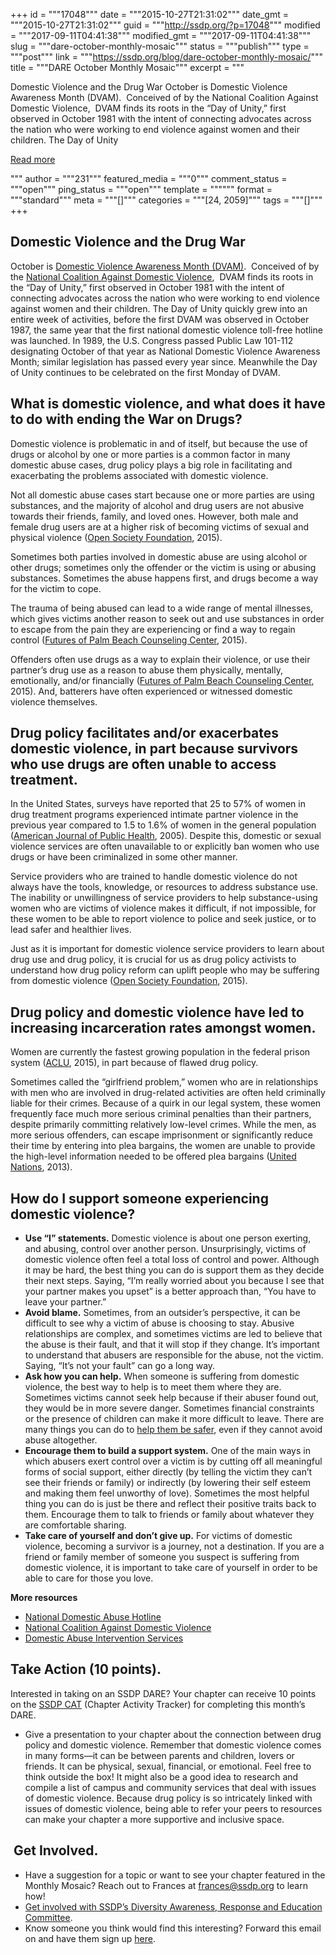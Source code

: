 +++
id = """17048"""
date = """2015-10-27T21:31:02"""
date_gmt = """2015-10-27T21:31:02"""
guid = """http://ssdp.org/?p=17048"""
modified = """2017-09-11T04:41:38"""
modified_gmt = """2017-09-11T04:41:38"""
slug = """dare-october-monthly-mosaic"""
status = """publish"""
type = """post"""
link = """https://ssdp.org/blog/dare-october-monthly-mosaic/"""
title = """DARE October Monthly Mosaic"""
excerpt = """<p>Domestic Violence and the Drug War October is Domestic Violence Awareness Month (DVAM).  Conceived of by the National Coalition Against Domestic Violence,  DVAM finds its roots in the &#8220;Day of Unity,&#8221; first observed in October 1981 with the intent of connecting advocates across the nation who were working to end violence against women and their children. The Day of Unity</p>
<div class="h10"></div>
<p><a class="more-link2 flat" href="https://ssdp.org/blog/dare-october-monthly-mosaic/">Read more</a></p>
"""
author = """231"""
featured_media = """0"""
comment_status = """open"""
ping_status = """open"""
template = """"""
format = """standard"""
meta = """[]"""
categories = """[24, 2059]"""
tags = """[]"""
+++
<h2>Domestic Violence and the Drug War</h2>
October is <a href="http://www.nrcdv.org/dvam/DVAM-history">Domestic Violence Awareness Month (DVAM)</a>.  Conceived of by the <a href="http://www.ncadv.org/">National Coalition Against Domestic Violence</a>,  DVAM finds its roots in the &#8220;Day of Unity,&#8221; first observed in October 1981 with the intent of connecting advocates across the nation who were working to end violence against women and their children. The Day of Unity quickly grew into an entire week of activities, before the first DVAM was observed in October 1987, the same year that the first national domestic violence toll-free hotline was launched. In 1989, the U.S. Congress passed Public Law 101-112 designating October of that year as National Domestic Violence Awareness Month; similar legislation has passed every year since. Meanwhile the Day of Unity continues to be celebrated on the first Monday of DVAM.
<h2>What is domestic violence, and what does it have to do with ending the War on Drugs?</h2>
Domestic violence is problematic in and of itself, but because the use of drugs or alcohol by one or more parties is a common factor in many domestic abuse cases, drug policy plays a big role in facilitating and exacerbating the problems associated with domestic violence.

Not all domestic abuse cases start because one or more parties are using substances, and the majority of alcohol and drug users are not abusive towards their friends, family, and loved ones. However, both male and female drug users are at a higher risk of becoming victims of sexual and physical violence (<a href="https://dl.dropboxusercontent.com/u/64663568/library/the-impact-of-drug-policy-on-women-osf-2015.pdf">Open Society Foundation</a>, 2015).

Sometimes both parties involved in domestic abuse are using alcohol or other drugs; sometimes only the offender or the victim is using or abusing substances. Sometimes the abuse happens first, and drugs become a way for the victim to cope.

The trauma of being abused can lead to a wide range of mental illnesses, which gives victims another reason to seek out and use substances in order to escape from the pain they are experiencing or find a way to regain control (<a href="http://www.futuresofpalmbeach.com/womens-health/domestic-violence/">Futures of Palm Beach Counseling Center</a>, 2015).

Offenders often use drugs as a way to explain their violence, or use their partner’s drug use as a reason to abuse them physically, mentally, emotionally, and/or financially (<a href="http://www.futuresofpalmbeach.com/womens-health/domestic-violence/">Futures of Palm Beach Counseling Center</a>, 2015). And, batterers have often experienced or witnessed domestic violence themselves.
<h2>Drug policy facilitates and/or exacerbates domestic violence, in part because survivors who use drugs are often unable to access treatment.</h2>
In the United States, surveys have reported that 25 to 57% of women in drug treatment programs experienced intimate partner violence in the previous year compared to 1.5 to 1.6% of women in the general population (<a href="http://www.ncbi.nlm.nih.gov/pmc/articles/PMC1449203/">American Journal of Public Health</a>, 2005). Despite this, domestic or sexual violence services are often unavailable to or explicitly ban women who use drugs or have been criminalized in some other manner.

Service providers who are trained to handle domestic violence do not always have the tools, knowledge, or resources to address substance use. The inability or unwillingness of service providers to help substance-using women who are victims of violence makes it difficult, if not impossible, for these women to be able to report violence to police and seek justice, or to lead safer and healthier lives.

Just as it is important for domestic violence service providers to learn about drug use and drug policy, it is crucial for us as drug policy activists to understand how drug policy reform can uplift people who may be suffering from domestic violence (<a href="https://dl.dropboxusercontent.com/u/64663568/library/the-impact-of-drug-policy-on-women-osf-2015.pdf">Open Society Foundation</a>, 2015).
<h2>Drug policy and domestic violence have led to increasing incarceration rates amongst women.</h2>
Women are currently the fastest growing population in the federal prison system (<a href="https://www.aclu.org/news/girlfriend-problem-harms-women-and-children-impacted-families-call-mandatory-sentences-unfair">ACLU</a>, 2015), in part because of flawed drug policy.

Sometimes called the “girlfriend problem,” women who are in relationships with men who are involved in drug-related activities are often held criminally liable for their crimes. Because of a quirk in our legal system, these women frequently face much more serious criminal penalties than their partners, despite primarily committing relatively low-level crimes. While the men, as more serious offenders, can escape imprisonment or significantly reduce their time by entering into plea bargains, the women are unable to provide the high-level information needed to be offered plea bargains (<a href="http://www.ohchr.org/Documents/Issues/Women/A-68-340.pdf">United Nations</a>, 2013).
<h2>How do I support someone experiencing domestic violence?</h2>
<ul>
	<li><strong>Use “I” statements.</strong> Domestic violence is about one person exerting, and abusing, control over another person. Unsurprisingly, victims of domestic violence often feel a total loss of control and power. Although it may be hard, the best thing you can do is support them as they decide their next steps. Saying, “I’m really worried about you because I see that your partner makes you upset” is a better approach than, “You have to leave your partner.”</li>
	<li><strong>Avoid blame.</strong> Sometimes, from an outsider’s perspective, it can be difficult to see why a victim of abuse is choosing to stay. Abusive relationships are complex, and sometimes victims are led to believe that the abuse is their fault, and that it will stop if they change. It’s important to understand that abusers are responsible for the abuse, not the victim. Saying, “It’s not your fault” can go a long way.</li>
	<li><strong>Ask how you can help.</strong> When someone is suffering from domestic violence, the best way to help is to meet them where they are. Sometimes victims cannot seek help because if their abuser found out, they would be in more severe danger. Sometimes financial constraints or the presence of children can make it more difficult to leave. There are many things you can do to <a href="http://www.thehotline.org/help/path-to-safety/#tab-id-1">help them be safer</a>, even if they cannot avoid abuse altogether.</li>
	<li><strong>Encourage them to build a support system.</strong> One of the main ways in which abusers exert control over a victim is by cutting off all meaningful forms of social support, either directly (by telling the victim they can’t see their friends or family) or indirectly (by lowering their self esteem and making them feel unworthy of love). Sometimes the most helpful thing you can do is just be there and reflect their positive traits back to them. Encourage them to talk to friends or family about whatever they are comfortable sharing.</li>
	<li><strong>Take care of yourself and don’t give up.</strong> For victims of domestic violence, becoming a survivor is a journey, not a destination. If you are a friend or family member of someone you suspect is suffering from domestic violence, it is important to take care of yourself in order to be able to care for those you love.</li>
</ul>
<strong>More resources</strong>
<ul>
	<li><a href="http://www.thehotline.org/">National Domestic Abuse Hotline</a></li>
	<li><a href="http://www.ncadv.org/need-help/resources">National Coalition Against Domestic Violence</a></li>
	<li><a href="http://abuseintervention.org/help/friend-family/">Domestic Abuse Intervention Services</a></li>
</ul>
<h2>Take Action (10 points).</h2>
Interested in taking on an SSDP DARE? Your chapter can receive 10 points on the <a href="http://www.cat.ssdp.org">SSDP CAT</a> (Chapter Activity Tracker) for completing this month’s DARE.
<ul>
	<li>Give a presentation to your chapter about the connection between drug policy and domestic violence. Remember that domestic violence comes in many forms—it can be between parents and children, lovers or friends. It can be physical, sexual, financial, or emotional. Feel free to think outside the box! It might also be a good idea to research and compile a list of campus and community services that deal with issues of domestic violence. Because drug policy is so intricately linked with issues of domestic violence, being able to refer your peers to resources can make your chapter a more supportive and inclusive space.</li>
</ul>
<h2> Get Involved.</h2>
<ul>
	<li>Have a suggestion for a topic or want to see your chapter featured in the Monthly Mosaic? Reach out to Frances at <a href="mailto:frances@ssdp.org">frances@ssdp.org</a> to learn how!</li>
	<li><a href="https://www.facebook.com/groups/198658483498623/">Get involved with SSDP’s Diversity Awareness, Response and Education Committee</a>.</li>
	<li>Know someone you think would find this interesting? Forward this email on and have them sign up <a href="https://docs.google.com/forms/d/1Tp7chOictAu-lacPl9MWhrqF5zR91Le5wJ68wmkTtpw/viewform">here</a>.</li>
</ul>
